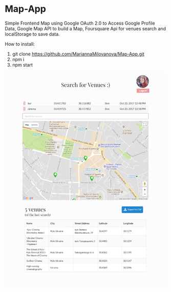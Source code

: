 # Map-App
Simple Frontend Map using Google OAuth 2.0 to Access Google Profile Data, Google Map API to build a Map, Foursquare Api for venues search and localStorage to save data.

How to install:
1) git clone https://github.com/MariannaMilovanova/Map-App.git
2) npm i
3) npm start

![app sreenshots](https://github.com/MariannaMilovanova/Map-App/blob/master/src/images/screen_iPad_Pro.png)
